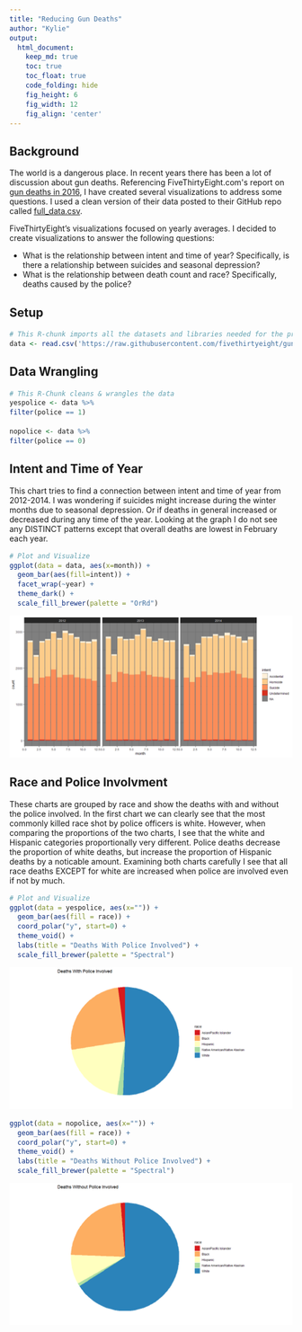 ```yaml
---
title: "Reducing Gun Deaths"
author: "Kylie"
output:
  html_document:  
    keep_md: true
    toc: true
    toc_float: true
    code_folding: hide
    fig_height: 6
    fig_width: 12
    fig_align: 'center'
---
```


## Background

The world is a dangerous place. In recent years there has been a lot of discussion about gun deaths. Referencing FiveThirtyEight.com's report on [gun deaths in 2016](https://fivethirtyeight.com/features/gun-deaths/), I have created several visualizations to address some questions. I used a clean version of their data posted to their GitHub repo called [full_data.csv](https://github.com/fivethirtyeight/guns-data).

FiveThirtyEight’s visualizations focused on yearly averages. I decided to create visualizations to answer the following questions:
- What is the relationship between intent and time of year? Specifically, is there a relationship between suicides and seasonal depression?
- What is the relationship between death count and race? Specifically, deaths caused by the police?


## Setup
```r
# This R-chunk imports all the datasets and libraries needed for the project
data <- read.csv('https://raw.githubusercontent.com/fivethirtyeight/guns-data/master/full_data.csv')
```

## Data Wrangling
```r
# This R-Chunk cleans & wrangles the data
yespolice <- data %>%
filter(police == 1)

nopolice <- data %>%
filter(police == 0)
```

## Intent and Time of Year
This chart tries to find a connection between intent and time of year from 2012-2014. I was wondering if suicides might increase during the winter months due to seasonal depression. Or if deaths in general increased or decreased during any time of the year. Looking at the graph I do not see any DISTINCT patterns except that overall deaths are lowest in February each year.


```r
# Plot and Visualize
ggplot(data = data, aes(x=month)) + 
  geom_bar(aes(fill=intent)) + 
  facet_wrap(~year) + 
  theme_dark() + 
  scale_fill_brewer(palette = "OrRd")
```

![](chart1-1.png)<!-- -->

## Race and Police Involvment

These charts are grouped by race and show the deaths with and without the police involved. In the first chart we can clearly see that the most commonly killed race shot by police officers is white. 
However, when comparing the proportions of the two charts, I see that the white and Hispanic categories proportionally very different. Police deaths decrease the proportion of white deaths, but increase the proportion of Hispanic deaths by a noticable amount. Examining both charts carefully I see that all race deaths EXCEPT for white are increased when police are involved even if not by much. 

```r
# Plot and Visualize
ggplot(data = yespolice, aes(x="")) + 
  geom_bar(aes(fill = race)) + 
  coord_polar("y", start=0) +
  theme_void() +
  labs(title = "Deaths With Police Involved") +
  scale_fill_brewer(palette = "Spectral")
```

![](chart2-1.png)<!-- -->

```r
ggplot(data = nopolice, aes(x="")) + 
  geom_bar(aes(fill = race)) + 
  coord_polar("y", start=0) +
  theme_void() +
  labs(title = "Deaths Without Police Involved") +
  scale_fill_brewer(palette = "Spectral")
```

![](chart3-1.png)<!-- -->




